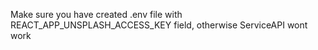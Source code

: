 Make sure you have created .env file with REACT_APP_UNSPLASH_ACCESS_KEY field, otherwise ServiceAPI wont work
